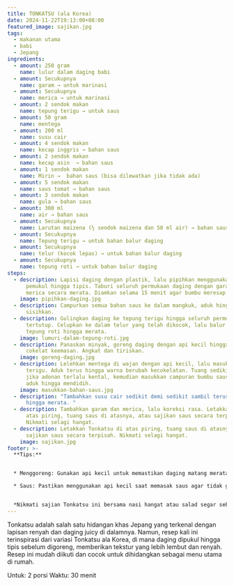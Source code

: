```yaml
---
title: TONKATSU (ala Korea)
date: 2024-11-22T19:13:00+08:00
featured_image: sajikan.jpg
tags:
  - makanan utama
  - babi
  - Jepang
ingredients:
  - amount: 250 gram
    name: lulur dalam daging babi
  - amount: Secukupnya
    name: garam → untuk marinasi
  - amount: Secukupnya
    name: merica → untuk marinasi
  - amount: 2 sendok makan
    name: tepung terigu → untuk saus
  - amount: 50 gram
    name: mentega
  - amount: 200 ml
    name: susu cair
  - amount: 4 sendok makan
    name: kecap inggris → bahan saus
  - amount: 2 sendok makan
    name: kecap asin  → bahan saus
  - amount: 1 sendok makan
    name: Mirin →  bahan saus (bisa dilewatkan jika tidak ada)
  - amount: 5 sendok makan
    name: saus tomat → bahan saus
  - amount: 3 sendok makan
    name: gula → bahan saus
  - amount: 300 ml
    name: air → bahan saus
  - amount: Secukupnya
    name: Larutan maizena (½ sendok maizena dan 50 ml air) → bahan saus
  - amount: Secukupnya
    name: Tepung terigu → untuk bahan balur daging
  - amount: Secukupnya
    name: telur (kocok lepas) → untuk bahan balur daging
  - amount: Secukupnya
    name: tepung roti → untuk bahan balur daging
steps:
  - description: Lapisi daging dengan plastik, lalu pipihkan menggunakan alat
      pemukul hingga tipis. Taburi seluruh permukaan daging dengan garam dan
      merica secara merata. Diamkan selama 15 menit agar bumbu meresap.
    image: pipihkan-daging.jpg
  - description: Campurkan semua bahan saus ke dalam mangkuk, aduk hingga rata, lalu
      sisihkan.
  - description: Gulingkan daging ke tepung terigu hingga seluruh permukaan
      tertutup. Celupkan ke dalam telur yang telah dikocok, lalu balur dengan
      tepung roti hingga merata.
    image: lumuri-dalam-tepung-roti.jpg
  - description: Panaskan minyak, goreng daging dengan api kecil hingga berwarna
      cokelat keemasan. Angkat dan tiriskan.
    image: goreng-daging.jpg
  - description: Lelehkan mentega di wajan dengan api kecil, lalu masukkan tepung
      terigu. Aduk terus hingga warna berubah kecokelatan. Tuang sedikit air
      jika adonan terlalu kental, kemudian masukkan campuran bumbu saus, lalu
      aduk hingga mendidih.
    image: masukkan-bahan-saus.jpg
  - description: "Tambahkan susu cair sedikit demi sedikit sambil terus diaduk
      hingga merata. "
  - description: Tambahkan garam dan merica, lalu koreksi rasa. Letakkan Tonkatsu di
      atas piring, tuang saus di atasnya, atau sajikan saus secara terpisah.
      Nikmati selagi hangat.
  - description: Letakkan Tonkatsu di atas piring, tuang saus di atasnya, atau
      sajikan saus secara terpisah. Nikmati selagi hangat.
    image: sajikan.jpg
footer: >-
  **Tips:**


  * Menggoreng: Gunakan api kecil untuk memastikan daging matang merata. Jika menggunakan api besar, lapisan luar akan cepat gosong sementara bagian dalam belum matang.

  * Saus: Pastikan menggunakan api kecil saat memasak saus agar tidak gosong. Aduk terus menerus untuk mendapatkan tekstur yang halus.


  *Nikmati sajian Tonkatsu ini bersama nasi hangat atau salad segar sebagai pelengkap. Kombinasi renyahnya daging dan saus yang kaya rasa menjadikan hidangan ini benar-benar tastilicious!*
---
```

Tonkatsu adalah salah satu hidangan khas Jepang yang terkenal dengan lapisan renyah dan daging juicy di dalamnya. Namun, resep kali ini terinspirasi dari variasi Tonkatsu ala Korea, di mana daging dipukul hingga tipis sebelum digoreng, memberikan tekstur yang lebih lembut dan renyah. Resep ini mudah diikuti dan cocok untuk dihidangkan sebagai menu utama di rumah.

Untuk: 2 porsi
Waktu: 30 menit
